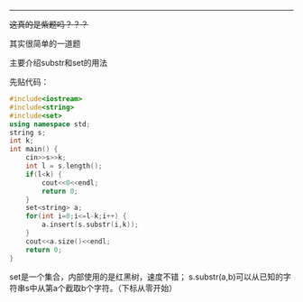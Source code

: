 

------------
~~这真的是紫题吗？？？~~

其实很简单的一道题

主要介绍substr和set的用法


先贴代码：

```cpp
#include<iostream>
#include<string>
#include<set>
using namespace std;
string s;
int k;
int main() {
    cin>>s>>k;
    int l = s.length();
    if(l<k) {
    	cout<<0<<endl;
        return 0;
    }
	set<string> a;
    for(int i=0;i<=l-k;i++) {
        a.insert(s.substr(i,k));
    }
    cout<<a.size()<<endl;
    return 0;
}
```

set是一个集合，内部使用的是红黑树，速度不错；
s.substr(a,b)可以从已知的字符串s中从第a个截取b个字符。（下标从零开始）